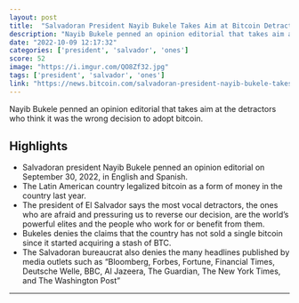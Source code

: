 ```yaml
---
layout: post
title:  "Salvadoran President Nayib Bukele Takes Aim at Bitcoin Detractors, Says the Ones Who Are Afraid ‘Are the World’s Powerful Elites’"
description: "Nayib Bukele penned an opinion editorial that takes aim at the detractors who think it was the wrong decision to adopt bitcoin."
date: "2022-10-09 12:17:32"
categories: ['president', 'salvador', 'ones']
score: 52
image: "https://i.imgur.com/QO8Zf32.jpg"
tags: ['president', 'salvador', 'ones']
link: "https://news.bitcoin.com/salvadoran-president-nayib-bukele-takes-aim-at-bitcoin-detractors-says-the-ones-who-are-afraid-are-the-worlds-powerful-elites/"
---
```


Nayib Bukele penned an opinion editorial that takes aim at the detractors who think it was the wrong decision to adopt bitcoin.

## Highlights

- Salvadoran president Nayib Bukele penned an opinion editorial on September 30, 2022, in English and Spanish.
- The Latin American country legalized bitcoin as a form of money in the country last year.
- The president of El Salvador says the most vocal detractors, the ones who are afraid and pressuring us to reverse our decision, are the world’s powerful elites and the people who work for or benefit from them.
- Bukeles denies the claims that the country has not sold a single bitcoin since it started acquiring a stash of BTC.
- The Salvadoran bureaucrat also denies the many headlines published by media outlets such as “Bloomberg, Forbes, Fortune, Financial Times, Deutsche Welle, BBC, Al Jazeera, The Guardian, The New York Times, and The Washington Post”

---

